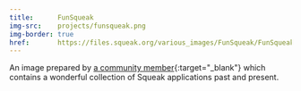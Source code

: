 ```yaml
---
title:      FunSqueak
img-src:    projects/funsqueak.png
img-border: true
href:       https://files.squeak.org/various_images/FunSqueak/FunSqueakCog4.3-11720-alpha.zip
---
```

An image prepared by [a community member](https://wiki.squeak.org/squeak/3463){:target="_blank"}
which contains a wonderful collection of Squeak applications past and present.
